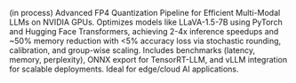 (in process)
Advanced FP4 Quantization Pipeline for Efficient Multi-Modal LLMs on NVIDIA GPUs. Optimizes models like LLaVA-1.5-7B using PyTorch and Hugging Face Transformers, achieving 2-4x inference speedups and ~50% memory reduction with <5% accuracy loss via stochastic rounding, calibration, and group-wise scaling. Includes benchmarks (latency, memory, perplexity), ONNX export for TensorRT-LLM, and vLLM integration for scalable deployments. Ideal for edge/cloud AI applications.
